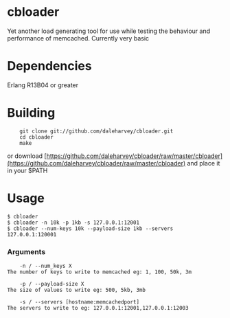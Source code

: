 cbloader
=======

Yet another load generating tool for use while testing the behaviour and performance of memcached. Currently very basic

Dependencies
============

Erlang R13B04 or greater

Building
========

        git clone git://github.com/daleharvey/cbloader.git
        cd cbloader
        make

or download [https://github.com/daleharvey/cbloader/raw/master/cbloader](https://github.com/daleharvey/cbloader/raw/master/cbloader) and place it in your $PATH

Usage
=====

    $ cbloader
    $ cbloader -n 10k -p 1kb -s 127.0.0.1:12001
    $ cbloader --num-keys 10k --payload-size 1kb --servers 127.0.0.1:120001

### Arguments

        -n / --num_keys X
    The number of keys to write to memcached eg: 1, 100, 50k, 3m

        -p / --payload-size X
    The size of values to write eg: 500, 5kb, 3mb

        -s / --servers [hostname:memcachedport]
    The servers to write to eg: 127.0.0.1:12001,127.0.0.1:12003
